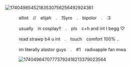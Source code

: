 ![17404965452183530756256492924361](https://github.com/user-attachments/assets/2c3e16bb-236f-4efc-8472-5ed720599cf7)




   ‎ ‎ ‎ ‎ ‎ ‎ ‎ ‎ ‎ ‎ ‎ elliot　//　elijah　.　15yro　.　bipolor　.　:3

   ‎ ‎ ‎ ‎ ‎ ‎ ‎ ‎ ‎‎ ‎ ‎ usually　in cosplay!!　.　pls　c+h and int I begg ♡

   ‎ ‎ ‎ ‎ ‎ ‎ ‎ ‎ ‎ ‎ ‎ read strawp b4 u int　.　touch　comfort 100% ..

   ‎ ‎ ‎ ‎ ‎ ‎ ‎ ‎ ‎‎ ‎ ‎ im literally alastor guys　.　#1　radioapple fan mwa


‎ ‎ ‎‎ ‎ ‎ ‎ ‎ ‎‎ ‎ ‎   ‎ ![17404964707773792418213379023564](https://github.com/user-attachments/assets/803385d0-f5c3-4022-a718-cc7d317f1f71)

